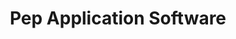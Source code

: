 ---
title: "Pep Application Software"
url: /durbanville/pep-application-software/
shop: Computer
---